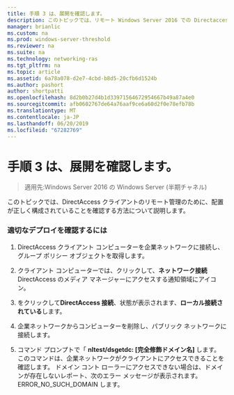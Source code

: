 ```yaml
---
title: 手順 3 は、展開を確認します。
description: このトピックでは、リモート Windows Server 2016 での Directaccess の管理ガイドの一部です。
manager: brianlic
ms.custom: na
ms.prod: windows-server-threshold
ms.reviewer: na
ms.suite: na
ms.technology: networking-ras
ms.tgt_pltfrm: na
ms.topic: article
ms.assetid: 6a78a078-d2e7-4cbd-b8d5-20cfb6d1524b
ms.author: pashort
author: shortpatti
ms.openlocfilehash: 8d2b0b27d4b1d33971564672954667b49a87a4e0
ms.sourcegitcommit: afb0602767de64a76aaf9ce6a60d2f0e78efb78b
ms.translationtype: MT
ms.contentlocale: ja-JP
ms.lasthandoff: 06/20/2019
ms.locfileid: "67282769"
---
```

# <a name="step-3-verify-the-deployment"></a>手順 3 は、展開を確認します。

>適用先:Windows Server 2016 の Windows Server (半期チャネル)

このトピックでは、DirectAccess クライアントのリモート管理のために、配置が正しく構成されていることを確認する方法について説明します。  
  
### <a name="to-verify-proper-deployment"></a>適切なデプロイを確認するには  
  
1.  DirectAccess クライアント コンピューターを企業ネットワークに接続し、グループ ポリシー オブジェクトを取得します。  
  
2.  クライアント コンピューターでは、クリックして、**ネットワーク接続**DirectAccess のメディア マネージャーにアクセスする通知領域にアイコン。  
  
3.  をクリックして**DirectAccess 接続**、状態が表示されます、**ローカル接続されている**します。  
  
4.  企業ネットワークからコンピューターを削除し、パブリック ネットワークに接続します。  
  
5.  コマンド プロンプトで「 **nltest/dsgetdc: [完全修飾ドメイン名]** します。 このコマンドは、企業ネットワークがクライアントにアクセスできることを確認します。 ドメイン コント ローラーにアクセスできない場合は、ドメインが存在しないレポート、次のエラー メッセージが表示されます。ERROR_NO_SUCH_DOMAIN します。  
  


